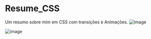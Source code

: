 # Resume_CSS
Um resumo sobre mim em CSS com transições e Animações.
![image](https://user-images.githubusercontent.com/100415969/170991437-1daabab4-793f-4048-8b7b-6ced3b08c955.png)

![image](https://user-images.githubusercontent.com/100415969/170991507-4d54d0bb-88b6-441f-9871-a5dd870045ee.png)
